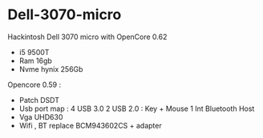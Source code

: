 # Dell-3070-micro
Hackintosh Dell 3070 micro with OpenCore 0.62
- i5 9500T 
- Ram 16gb 
- Nvme hynix 256Gb

Opencore 0.59 :
- Patch DSDT 
- Usb port map : 
  4 USB 3.0 
  2 USB 2.0 : Key + Mouse
  1 Int Bluetooth Host
- Vga UHD630
- Wifi , BT replace BCM943602CS + adapter

